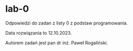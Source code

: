 # lab-0
Odpowiedzi do zadan z listy 0 z podstaw programowania.

Data rozwiązania to 12.10.2023.

Autorem zadań jest pan dr inż. Paweł Rogaliński.

